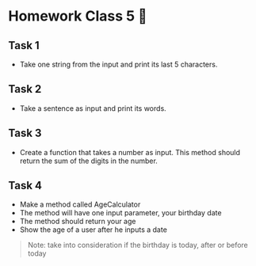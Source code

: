 # Homework Class 5 📒

## Task 1
* Take one string from the input and print its last 5 characters.

## Task 2
* Take a sentence as input and print its words.

## Task 3
* Create a function that takes a number as input. This method should return the sum of the digits in the number.

## Task 4
* Make a method called AgeCalculator
* The method will have one input parameter, your birthday date
* The method should return your age
* Show the age of a user after he inputs a date

> Note: take into consideration if the birthday is today, after or before today